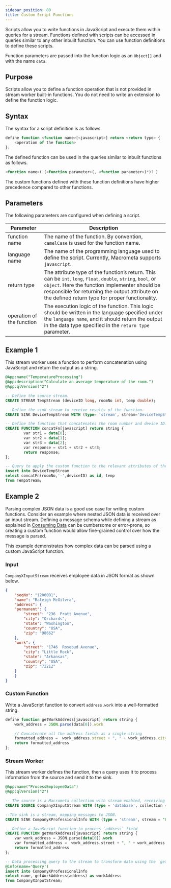 ```yaml
---
sidebar_position: 80
title: Custom Script Functions
---
```


Scripts allow you to write functions in JavaScript and execute them within queries for a stream. Functions defined with scripts can be accessed in queries similar to any other inbuilt function. You can use function definitions to define these scripts.

Function parameters are passed into the function logic as an `Object[]` and with the name `data`.

## Purpose

Scripts allow you to define a function operation that is not provided in stream worker built-in functions. You do not need to write an extension to define the function logic.

## Syntax

The syntax for a script definition is as follows.

```js
define function <function name>[<javascript>] return <return type> {
    <operation of the function>
};
```

The defined function can be used in the queries similar to inbuilt functions as follows.

```js
<function name>( (<function parameter>(, <function parameter>)*)? )
```

The custom functions defined with these function definitions have higher precedence compared to other functions.

## Parameters

The following parameters are configured when defining a script.

| Parameter     | Description |
| ------------- |-------------|
| function name | 	The name of the function. By convention, `camelCase` is used for the function name.|
| language name | The name of the programming language used to define the script. Currently, Macrometa supports `javascript`.|
| return type | The attribute type of the function’s return. This can be `int`, `long`, `float`, `double`, `string`, `bool`, or `object`. Here the function implementer should be responsible for returning the output attribute on the defined return type for proper functionality.
| operation of the function| The execution logic of the function. This logic should be written in the language specified under the `language name`, and it should return the output in the data type specified in the `return type` parameter.

## Example 1

This stream worker uses a function to perform concatenation using JavaScript and return the output as a string.

```sql
@App:name("TemperatureProcessing")
@App:description("Calculate an average temperature of the room.")
@App:qlVersion("2")

-- Define the source stream.
CREATE STREAM TempStream (deviceID long, roomNo int, temp double);

-- Define the sink stream to receive results of the function.
CREATE SINK DeviceTempStream WITH (type= 'stream', stream='DeviceTempStream', map.type='json') (id string, temp double);

-- Define the function that concatenates the room number and device ID.
CREATE FUNCTION concatFn[javascript] return string {
        var str1 = data[0];
        var str2 = data[1];
        var str3 = data[2];
        var response = str1 + str2 + str3;
        return response;
};

-- Query to apply the custom function to the relevant attributes of the input stream definition.
insert into DeviceTempStream
select concatFn(roomNo,'-',deviceID) as id, temp
from TempStream;
```

## Example 2

Parsing complex JSON data is a good use case for writing custom functions. Consider an example where nested JSON data is received over an input stream. Defining a message schema while defining a stream as explained in [Consuming Data](../tutorials/consuming-data.md) can be cumbersome or error-prone, so creating a custom function would allow fine-grained control over how the message is parsed.

This example demonstrates how complex data can be parsed using a custom JavaScript function.

### Input

`CompanyXInputStream` receives employee data in JSON format as shown below.

```json
{
    "seqNo": "1200001",
    "name": "Raleigh McGilvra",
    "address": {
    "permanent": {
        "street": "236  Pratt Avenue",
        "city": "Orchards",
        "state": "Washington",
        "country": "USA",
        "zip": "98662"
    },
    "work": {
        "street": "1746  Rosebud Avenue",
        "city": "Little Rock",
        "state": "Arkansas",
        "country": "USA",
        "zip": "72212"
    }
    }
}
```

### Custom Function

Write a JavaScript function to convert `address.work` into a well-formatted string.

```js
define function getWorkAddress[javascript] return string {
    work_address = JSON.parse(data[0]).work

    // Concatenate all the address fields as a single string
    formatted_address =  work_address.street + ", " + work_address.city + ", " + work_address.state + ", " + work_address.country + ", " + work_address.zip;
    return formatted_address
};
```

### Stream Worker

This stream worker defines the function, then a query uses it to process information from the source and send it to the sink.

```sql
@App:name("ProcessEmployeeData")
@App:qlVersion("2")

-- The source is a Macrometa collection with stream enabled, receiving JSON messages.
CREATE SOURCE CompanyXInputStream WITH (type = 'database', collection = "CompanyXInputStream", collection.type="doc" , replication.type="global", map.type='json') (seqNo string, name string, address string);

--The sink is a stream, mapping messages to JSON.
CREATE SINK CompanyXProfessionalInfo WITH (type = 'stream', stream = "CompanyXProfessionalInfo", replication.type="local", map.type='json') (name string, workAddress string);

-- Define a JavaScript function to process `address` field
CREATE FUNCTION getWorkAddress[javascript] return string {
    var work_address = JSON.parse(data[0]).work
    var formatted_address =  work_address.street + ", " + work_address.city + ", " + work_address.state + ", " + work_address.country + ", " + work_address.zip;
    return formatted_address
};

-- Data processing query to the stream to transform data using the `getWorkAddress` function.
@info(name='Query')
insert into CompanyXProfessionalInfo
select name, getWorkAddress(address) as workAddress
from CompanyXInputStream;
```
